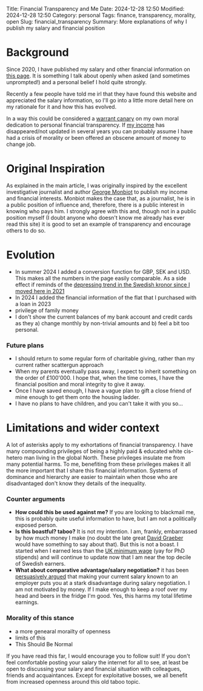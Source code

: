 Title: Financial Transparency and Me
Date: 2024-12-28 12:50
Modified:  2024-12-28 12:50
Category: personal
Tags: finance, transparency, morality, open
Slug: financial_transparency
Summary: More explanations of why I publish my salary and financial position

# Background

Since 2020, I have published my salary and other financial information on [this page]({filename}/pages/pay.md). It is something I talk about openly when asked (and sometimes unprompted!) and a personal belief I hold quite strongly. 

Recently a few people have told me irl that they have found this website and appreciated the salary information, so I'll go into a little more detail here on my rationale for it and how this has evolved.

In a way this could be considered a [warrant canary](https://en.wikipedia.org/wiki/Warrant_canary) on my own moral dedication to personal financial transparency. If [my income]({filename}/pages/pay.md) has disappeared/not updated in several years you can probably assume I have had a crisis of morality or been offered an obscene amount of money to change job.

# Original Inspiration

As explained in the main article, I was originally inspired by the excellent investigative journalist and author [George Monbiot](https://www.monbiot.com/registry-of-interests/) to publish my income and financial interests. Monbiot makes the case that, as a journalist, he is in a public position of influence and, therefore, there is a public interest in knowing who pays him. I strongly agree with this and, though not in a public position myself (I doubt anyone who doesn't know me already has ever read this site) it is good to set an example of transparency and encourage others to do so.
# Evolution

- In summer 2024 I added a conversion function for GBP, SEK and USD. This makes all the numbers in the page easily comparable. As a side effect if reminds of the [depressing trend in the Swedish kronor since I moved here in 2021](https://www.xe.com/currencycharts/?from=SEK&to=GBP&view=5Y)
- In 2024 I added the financial information of the flat that I purchased with a loan in 2023
- privilege of family money
- I don't show the current balances of my bank account and credit cards as they a) change monthly by non-trivial amounts and b) feel a bit too personal.

### Future plans

- I should return to some regular form of charitable giving, rather than my current rather scattergun approach
- When my parents eventually pass away, I expect to inherit something on the order of £100'000. I hope that, when the time comes, I have the financial position and moral integrity to give it away.
- Once I have saved enough, I have a vague plan to gift a close friend of mine enough to get them onto the housing ladder.
- I have no plans to have children, and you can't take it with you so...

# Limitations and wider context

A lot of asterisks apply to my exhortations of financial transparency. I have many compounding privileges of being a highly paid & educated white cis-hetero man living in the global North. These privileges insulate me from many potential harms. To me, benefiting from these privileges makes it all the more important that I share this financial information. Systems of dominance and hierarchy are easier to maintain when those who are disadvantaged don't know they details of the inequality. 
### Counter arguments

- **How could this be used against me?** If you are looking to blackmail me, this is probably quite useful information to have, but I am not a politically exposed person.
- **Is this boastful? taboo?** It is not my intention. I am, frankly, embarrassed by how much money I make (no doubt the late great [David Graeber](https://web.archive.org/web/20190906050523/http://www.strike.coop/bullshit-jobs/) would have something to say about that). But this is not a boast. I started when I earned less than the [UK minimum wage](https://www.gov.uk/national-minimum-wage-rates) (yay for PhD stipends) and will continue to update now that I am near the top decile of Swedish earners.
- **What about comparative advantage/salary negotiation?** it has been [persuasively argued](https://www.kalzumeus.com/2012/01/23/salary-negotiation/) that making your current salary known to an employer puts you at a stark disadvantage during salary negotiation. I am not motivated by money. If I make enough to keep a roof over my head and beers in the fridge I'm good. Yes, this harms my total lifetime earnings.

### Morality of this stance

- a more genearal morailty of openness
- limits of this
- This Should Be Normal


If you have read this far, I would encourage you to follow suit! If you don't feel comfortable posting your salary the internet for all to see, at least be open to discussing your salary and financial situation with colleagues, friends and acquaintances. Except for exploitative bosses, we all benefit from increased openness around this old taboo topic.




